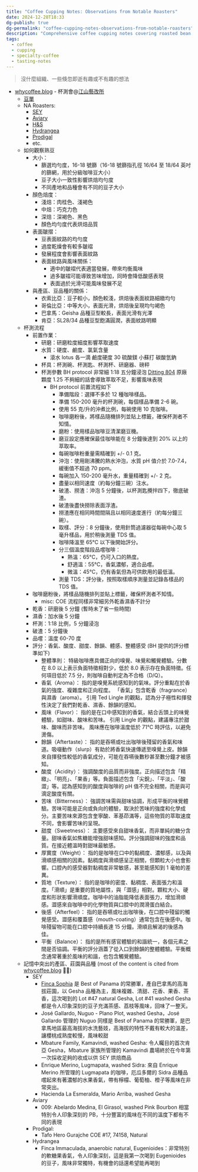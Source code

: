 ```yaml
---
title: "Coffee Cupping Notes: Observations from Notable Roasters"
date: 2024-12-28T18:33
dg-publish: true
dg-permalink: "coffee-cupping-notes-observations-from-notable-roasters"
description: "Comprehensive coffee cupping notes covering roasted bean evaluation criteria, BH protocol details, sensory evaluation standards, and notable coffees from premium roasters like SEY, Aviary, and Prodigal"
tags:
  - coffee
  - cupping
  - specialty-coffee
  - tasting-notes
---
```

> 沒什麼組織、一些倏忽即逝有趣或不有趣的想法

- [whycoffee.blog](https://whycoffee.blog/) - 杯測會@[江山藝改所](https://www.jsygs-artcafe.com/)
  - [豆單](https://www.facebook.com/share/19kMEu8zFy/)
  - NA Roasters:
    - [SEY](https://www.seycoffee.com/)
    - [Aviary](https://getaviary.coffee/)
    - [H&S](https://hscoffeeroasters.com/)
    - [Hydrangea](https://hydrangea.coffee/)
    - [Prodigal](https://getprodigal.com/)
    - etc.
  - 如何觀察熟豆
    - 大小：
      - 篩選均勻度，16-18 號篩（16-18 號篩指孔徑 16/64 至 18/64 英吋的篩網，用於分級咖啡豆大小）
      - 豆子大小一致性影響烘焙均勻度
      - 不同產地和品種會有不同的豆子大小
    - 顏色焙度：
      - 淺焙：肉桂色、淺褐色
      - 中焙：巧克力色
      - 深焙：深褐色、黑色
      - 顏色均勻度代表烘焙品質
    - 表面皺摺：
      - 豆表面紋路的均勻度
      - 過度乾燥會有較多皺褶
      - 發展程度會影響表面紋路
      - 表面紋路與風味關係：
        - 適中的皺褶代表適當發展，帶來均衡風味
        - 過多皺褶可能導致苦味增加，同時會降低酸感表現
        - 表面過於光滑可能風味發展不足
    - 與產區、豆品種的關係：
      - 衣索比亞：豆子較小，顏色較淺，烘焙後表面紋路細緻均勻
      - 哥倫比亞：中等大小，表面光滑，烘焙後呈現均勻褐色
      - 巴拿馬：Geisha 品種豆型較長，表面光滑有光澤
      - 肯亞：SL28/34 品種豆型飽滿圓潤，表面紋路明顯
  - 杯測流程
    - 前置作業：
      - 研磨：研磨粒度細度影響萃取速度
      - 水質：硬度、鹼度、氯氣含量
        - 滾水 lotus 各一滴 鹼度硬度 30 硫酸鎂 小蘇打 碳酸氫鈉
      - 杯具：杯測碗、杯測匙、杯測杯、研磨器、磅秤
      - 杯測參數 BH protocol 非常細 1:18 五分鐘浸泡 [Ditting 804](https://www.ditting.com/products/804) 原廠顆度 1.25 不夠細的話會導致萃取不足，影響風味表現
        - BH protocol 前置流程如下
          - 準備階段：選擇不多於 12 種咖啡樣品。
          - 準備 150-200 毫升的杯測碗，每個樣品準備 2-6 碗。
          - 使用 55 克/升的沖煮比例，每碗使用 10 克咖啡。
          - 咖啡磨粉後，將樣品隨機排列並貼上標籤，確保杯測者不知情。
          - 磨粉：使用樣品咖啡豆清潔磨豆機。
          - 磨豆設定應確保最佳咖啡能在 8 分鐘後達到 20% 以上的萃取率。
          - 每碗咖啡粉重量需精確到 +/- 0.1 克。
          - 沖泡：使用剛沸騰的熱水沖泡，水質 pH 值介於 7.0-7.4，緩衝值不超過 70 ppm。
          - 每碗加入 150-200 毫升水，重量精確到 +/- 2 克。
          - 盡量以相同速度（約每分鐘三碗）注水。
          - 破渣、撈渣：沖泡 5 分鐘後，以杯測匙攪拌四下，徹底破渣。
          - 破渣後盡快撈除表面浮渣。
          - 撈渣應在相同時間間隔且以相同速度進行（約每分鐘三碗）。
          - 取樣、評分：8 分鐘後，使用針筒過濾器從每碗中心取 5 毫升樣品，用於稍後測量 TDS 值。
          - 咖啡降溫至 65°C 以下後開始評分。
          - 分三個溫度階段品嚐咖啡：
            - 熱溫：65°C，仍可入口的熱度。
            - 舒適溫：55°C，香氣濃郁，適合品嚐。
            - 微溫：45°C，仍有香氣但為可供飲用的最低溫。
          - 測量 TDS：評分後，按照取樣順序測量並記錄各樣品的 TDS 值。
    - 咖啡磨粉後，將樣品隨機排列並貼上標籤，確保杯測者不知情。
      - misc: COE 流程同樣非常細另外乾香濕香不計分
    - 乾香：研磨後 5 分鐘 (暫時未了省一些時間)
    - 濕香：加水後 5 分鐘
    - 杯測：1:18 比例，5 分鐘浸泡
    - 破渣：5 分鐘後
    - 品嚐：溫度 60-70 度
    - 評分：香氣、酸度、甜度、餘韻、體感、整體感受 (BH 提供的評分標準如下)
      - 整體準則： 特級咖啡應具備正向的嗅覺、味覺和觸覺體驗。分數在 8.0 以上表示負面特徵相對少，低於 8.0 表示存在負面特徵。任何項目低於 7.5 分，則咖啡自動判定為不合格（D/Q）。
      - 香氣（Aroma）： 指的是嗅覺系統感知到的氣味。評分重點在於香氣的強度、複雜度和正向程度。 「香氣」包含乾香（fragrance）與濕香（aroma）。 引用 Ted Lingle 的觀點，認為分子極性和揮發性決定了我們對乾香、濕香、餘韻的感知。
      - 風味（Flavor）： 指的是在口中感知到的香氣，結合舌頭上的味覺體驗，如甜味、酸味和苦味。 引用 Lingle 的觀點，建議專注於甜味、酸味而非苦味。 風味應在咖啡溫度低於 71°C 時評估，以避免燙傷。
      - 餘韻（Aftertaste）： 指的是吞嚥或吐出咖啡後殘留的香氣和味道。吸啜動作（slurp）有助於將香氣快速傳遞至嗅覺上皮。餘韻來自揮發性較低的香氣成分，可能在吞嚥後數秒甚至數分鐘才被感知。
      - 酸度（Acidity）： 強調酸度的品質而非強度。正向描述包含「精緻」、「明亮」、「果香」等。負面描述包含「尖銳」、「平淡」、「酸澀」等。認為感知到的酸度與咖啡的 pH 值不完全相關，而是與可滴定酸度有關。
      - 苦味（Bitterness）： 強調苦味需與甜味協調，形成平衡的味覺體驗。苦味可能是正向或負向的體驗，取決於苦味的強度和化學成分。主要苦味來源包含奎寧酸、苯基茚滿等，這些物質的萃取速度不同，會影響苦味的呈現。
      - 甜度（Sweetness）： 主要感受來自甜味香氣，而非單純的糖分含量。甜味香氣如焦糖能增強甜味感知。評分強調甜味的強度和品質。在接近體溫時對甜味最敏感。
      - 厚實度（Weight）： 指的是咖啡在口中的黏稠度、濃郁感，以及與滑順感相關的因素。黏稠度與滑順感呈正相關，但顆粒大小也會影響。口腔內的感受器對黏稠度非常敏感，甚至能感知到 1 毫帕的差異。
      - 質地（Texture）： 指的是咖啡的密度、黏稠度、表面張力和溫度。「滑順」是重要的質地屬性，與「澀感」相對。顆粒大小、硬度和形狀影響滑順度。咖啡中的油脂能降低表面張力，增加滑順感。澀感來自咖啡中的化學物質與口腔中的潤滑蛋白結合。
      - 後感（Afterfeel）： 指的是吞嚥或吐出咖啡後，在口腔中殘留的觸覺感受。澀感和覆蓋感（mouth-coating）通常包含在後感中。咖啡殘留物可能在口腔中持續長達 15 分鐘。滑順且解渴的後感為佳。
      - 平衡（Balance）： 指的是所有感官體驗的和諧統一，各個元素之間是否協調。平衡的評分涵蓋了從入口到餘韻的整體體驗。平衡概念通常著重於風味的和諧，也包含觸覺體驗。
  - 記憶中突出的產區、莊園與品種 (most of the content is cited from [whycoffee.blog](https://www.facebook.com/share/19kMEu8zFy/) 🙏🏼)
    - SEY
      - [Finca Sophia](https://www.fincasophia.com/) 是 Best of Panama 的常勝軍，產自巴拿馬的高海拔莊園，以 Gesha 品種為主，風味複雜、清甜、花香、果香、茶香，這次喝到的 Lot #47 natural Gesha, Lot #41 washed Gesha 都是令人印象深刻的豆子充滿茶感、荔枝等風味，回味了一整天。
      - José Gallardo, Nuguo - Plano Plot, washed Gesha，José Gallardo 管理的 Nuguo 同樣是 Best of Panama 的常勝軍，是巴拿馬地區最高海拔的水洗藝妓，高海拔的特性不戴有較大的溫差，讓櫻桃成熟度較慢，風味較甜
      - Mbature Family, Kamavindi, washed Gesha: 令人矚目的首次肯亞 Gesha，Mbature 家族所管理的 Kamavindi 農場終於在今年第一次採收足夠的收成以供 SEY 烘焙商品
      - Enrique Merino, Lugmapata, washed Sidra: 來自 Enrique Merino 所管理的 Lugmapata 的咖啡，厄瓜多爾的 Sidra 品種品嚐起來有著濃郁的水果香氣，帶有檸檬、葡萄柚、橙子等風味在非常突出。
      - Hacienda La Esmeralda, Mario Arriba, washed Gesha
    - Aviary
      - 009: Abelardo Medina, El Girasol, washed Pink Bourbon 相當特別令人印象深刻的 PB，十分豐富的風味在不同的溫度下都有不同的表現
    - Prodigal:
      - Tafo Hero Gurajche COE #17, 74158, Natural
    - Hydrangea
      - Finca Immaculada, anaerobic natural, Eugenioides：非常特別的軟糖果香氣，令人印象深刻，這是我第一次喝到 Eugenioides 的豆子，風味非常獨特，有機會的話還希望能再喝到
